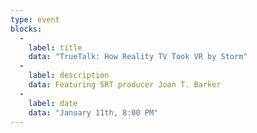 ```yaml
---
type: event
blocks:
  -
    label: title
    data: "TrueTalk: How Reality TV Took VR by Storm"
  -
    label: description
    data: Featuring SRT producer Joan T. Barker
  -
    label: date
    data: "January 11th, 8:00 PM"
---
```

